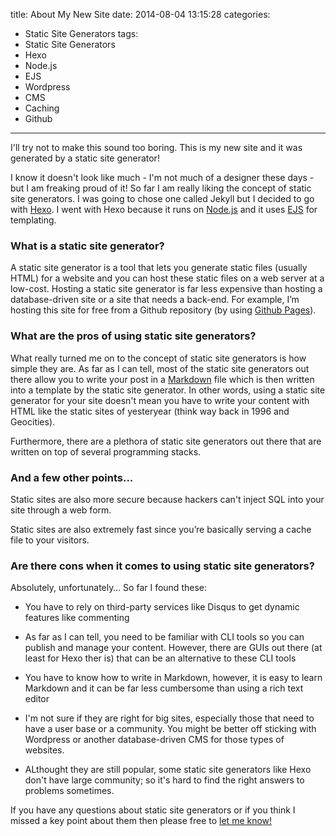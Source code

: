 title: About My New Site
date: 2014-08-04 13:15:28
categories: 
- Static Site Generators
tags: 
- Static Site Generators 
- Hexo
- Node.js
- EJS
- Wordpress
- CMS
- Caching 
- Github
---

I'll try not to make this sound too boring. This is my new site and it was generated by a static site generator! <!-- more --> 

I know it doesn't look like much - I'm not much of a designer these days - but I am freaking proud of it! So far I am really liking the concept of static site generators. I was going to chose one called Jekyll but I decided to go with [Hexo](http://hexo.io/ "Learn more about Hexo"). I went with Hexo because it runs on [Node.js](http://www.nodejs.org "Learn more about Node.js") and it uses [EJS](http://embeddedjs.com/ "Learn more about EJS") for templating. 

### What is a static site generator? 

A static site generator is a tool that lets you generate static files (usually HTML) for a website and you can host these static files on a web server at a low-cost. Hosting a static site generator is far less expensive than hosting a database-driven site or a site that needs a back-end. For  example, I’m hosting this site for free from a Github repository (by using [Github Pages](https://pages.github.com/ "learn more about Github Pages")). 

### What are the pros of using static site generators? 

What really turned me on to the concept of static site generators is how simple they are. As far as I can tell, most of the static site generators out there allow you to write your post in a [Markdown](http://daringfireball.net/projects/markdown/ "Learn more about Markdown") file which is then written into a template by the static site generator. In other words, using a static site generator for your site doesn't mean you have to write your content with HTML like the static sites of yesteryear (think way back in 1996 and Geocities). 

Furthermore, there are a plethora of static site generators out there that are written on top of several programming stacks. 

### And a few other points...

Static sites are also more secure because hackers can't inject SQL into your site through a web form. 

Static sites are also extremely fast since you’re basically serving a cache file to your visitors.

### Are there cons when it comes to using static site generators? 

Absolutely, unfortunately…  So far I found these: 

- You have to rely on third-party services like Disqus to get dynamic features like commenting 

- As far as I can tell, you need to be familiar with CLI tools so you can publish and manage your content. However, there are GUIs out there (at least for Hexo ther is) that can be an alternative to these CLI tools

- You have to know how to write in Markdown, however, it is easy to learn Markdown and it can be far less cumbersome than using  a rich text editor

- I'm not sure if they are right for big sites, especially those that need to have a user base or a community. You might be better off sticking with Wordpress or another database-driven CMS for those types of websites. 

- ALthought they are still popular, some static site generators like Hexo don't have  large community; so it's hard to find the right answers to problems sometimes. 


If you have any questions about static site generators or if you think I missed a key point about them then please free to [let me know!](mailto:swaters86@gmail.com "Email Steven Waters")

